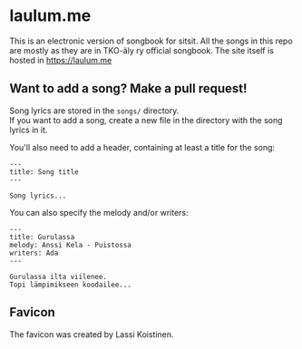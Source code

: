 # laulum.me

This is an electronic version of songbook for sitsit. All the songs in this repo are mostly as they are in TKO-äly ry official songbook. The site itself is hosted in https://laulum.me

## Want to add a song? Make a pull request!

Song lyrics are stored in the `songs/` directory.  
If you want to add a song, create a new file in the directory with the song lyrics in it.

You'll also need to add a header, containing at least a title for the song:

```
---
title: Song title
---

Song lyrics...
```

You can also specify the melody and/or writers:

```
---
title: Gurulassa
melody: Anssi Kela - Puistossa
writers: Ada
---

Gurulassa ilta viilenee.
Topi lämpimikseen koodailee...
```

## Favicon

The favicon was created by Lassi Koistinen.
